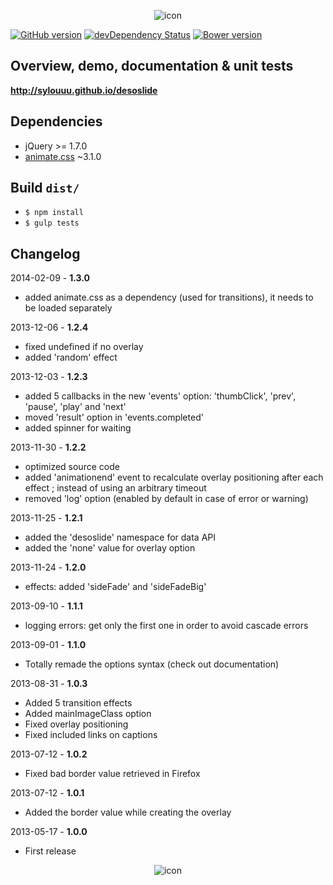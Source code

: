 <p align="center">
    <img src="https://raw.github.com/sylouuu/desoslide/master/assets/img/logo/desoslide.png" alt="icon">
</p>

[![GitHub version](https://badge.fury.io/gh/sylouuu%2Fdesoslide.svg)](http://badge.fury.io/gh/sylouuu%2Fdesoslide)
[![devDependency Status](https://david-dm.org/sylouuu/desoslide/dev-status.svg?theme=shields.io)](https://david-dm.org/sylouuu/desoslide#info=devDependencies)
[![Bower version](https://badge.fury.io/bo/desoslide.png)](http://badge.fury.io/bo/desoslide)

## Overview, demo, documentation & unit tests

**http://sylouuu.github.io/desoslide**

## Dependencies

* jQuery >= 1.7.0
* [animate.css](https://github.com/daneden/animate.css) ~3.1.0

## Build `dist/`

* `$ npm install`
* `$ gulp tests`

## Changelog

2014-02-09 - **1.3.0**

* added animate.css as a dependency (used for transitions), it needs to be loaded separately

2013-12-06 - **1.2.4**

* fixed undefined if no overlay
* added 'random' effect

2013-12-03 - **1.2.3**

* added 5 callbacks in the new 'events' option: 'thumbClick', 'prev', 'pause', 'play' and 'next'
* moved 'result' option in 'events.completed'
* added spinner for waiting

2013-11-30 - **1.2.2**

* optimized source code
* added 'animationend' event to recalculate overlay positioning after each effect ; instead of using an arbitrary timeout
* removed 'log' option (enabled by default in case of error or warning)

2013-11-25 - **1.2.1**

* added the 'desoslide' namespace for data API
* added the 'none' value for overlay option

2013-11-24 - **1.2.0**

* effects: added 'sideFade' and 'sideFadeBig'

2013-09-10 - **1.1.1**

* logging errors: get only the first one in order to avoid cascade errors

2013-09-01 - **1.1.0**

* Totally remade the options syntax (check out documentation)

2013-08-31 - **1.0.3**

* Added 5 transition effects
* Added mainImageClass option
* Fixed overlay positioning
* Fixed included links on captions

2013-07-12 - **1.0.2**

* Fixed bad border value retrieved in Firefox

2013-07-12 - **1.0.1**

* Added the border value while creating the overlay

2013-05-17 - **1.0.0**

* First release

<p align="center">
    <img src="https://raw.github.com/sylouuu/desoslide/master/assets/img/logo/favicon.png" alt="icon">
</p>

